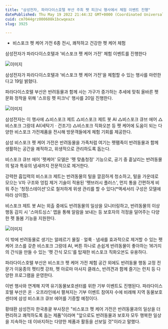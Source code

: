 ```yaml
---
title: "삼성전자, 파라다이스호텔 부산 주최 펫 피크닉 행사에서 체험 이벤트 진행"
datePublished: Thu May 19 2022 21:44:32 GMT+0000 (Coordinated Universal Time)
cuid: cm7044grz000608k1bcwqeazx
slug: 3925

---
```



- 비스포크 펫 케어 가전 6종 전시, 쾌적하고 건강한 펫 케어 체험

삼성전자가 파라다이스호텔과 '비스포크 펫 케어 가전' 체험 이벤트를 진행한다

![이미지](https://cdn.hashnode.com/res/hashnode/image/upload/v1739256006774/0c0ee9b0-04e8-41a2-8826-1e51583c2693.jpeg)

삼성전자가 파라다이스호텔과 '비스포크 펫 케어 가전'을 체험할 수 있는 행사를 마련한다고 19일 밝혔다.

파라다이스호텔 부산은 반려동물과 함께 사는 가구가 증가하는 추세에 맞춰 올바른 펫 문화 정착을 위해 '스프링 펫 피크닉' 행사를 20일 진행한다.

![이미지](https://cdn.hashnode.com/res/hashnode/image/upload/v1739256009088/e7868475-ad59-4041-b004-0cbe4bbf33b3.jpeg)

삼성전자는 이 행사에 △비스포크 제트 △비스포크 제트 봇 AI △비스포크 큐브 에어 △비스포크 그랑데 AI(세탁기ㆍ건조기) △비스포크 직화오븐 등 펫 케어에 도움이 되는 다양한 비스포크 가전제품을 전시해 방문객들에게 체험 기회를 제공한다.

삼성 비스포크 펫 케어 가전은 반려동물을 가족처럼 여기는 펫팸족이 반려동물과 함께 생활하는 공간을 쾌적하고, 위생적으로 관리하도록 돕는다.

비스포크 큐브 에어 '펫케어' 모델은 '펫 맞춤청정' 기능으로, 공기 중 흩날리는 반려동물의 털과 특유의 냄새까지 전문적으로 제거한다.

강력한 흡입력의 비스포크 제트는 반려동물의 털을 깔끔하게 청소하고, 털을 가운데로 모으는 V자 구조와 엉킴 제거 기술이 적용된 '펫브러시 플러스', 먼지 통을 간편하게 비워 주는 '청정스테이션'으로 철저하게 위생 관리를 할 수 있다(*액세서리 구성은 모델에 따라 상이함).

비스포크 제트 봇 AI는 외출 중에도 반려동물의 일상을 모니터링하고, 반려동물의 이상 행동 감지 시 '스마트싱스' 앱을 통해 알람을 보내는 등 보호자의 걱정을 덜어주는 다양한 펫 돌봄 기능을 지원한다.

![이미지](https://cdn.hashnode.com/res/hashnode/image/upload/v1739256011419/94dc424e-4053-41be-8d33-5381d1064519.jpeg)

이 밖에 반려동물로 생기는 알레르기 물질ㆍ얼룩ㆍ냄새를 효과적으로 제거할 수 있는 펫케어 코스를 갖춘 비스포크 그랑데 AI, 버튼 하나로 손쉽게 반려동물이 좋아하는 16가지의 간식을 만들 수 있는 '펫 간식 모드'를 탑재한 비스포크 직화오븐도 유용하다.

파라다이스호텔 부산은 비스포크 펫 케어 가전 체험 공간 외에도 반려동물 행동 교정 전문가 이웅종의 펫티켓 강좌, 펫 아로마 마사지 클래스, 반려견과 함께 즐기는 런치 등 다양한 프로그램을 운영한다.

이번 행사와 연계해 지역 유기동물보호센터를 위한 기부 이벤트도 진행된다. 파라다이스호텔 부산은 온ㆍ오프라인에서 펼쳐지는 기부 이벤트 참여자 수에 비례해 지역 동물보호센터에 삼성 비스포크 큐브 에어를 기증할 예정이다.

황태환 삼성전자 한국총괄 부사장은 "비스포크 펫 케어 가전은 반려동물과의 일상을 더 편리하고 쾌적하도록 돕는 제품"이라며 "앞으로도 반려동물과 보호자 모두 행복한 일상을 지속하는 데 이바지하는 다양한 제품과 활동을 선보일 것"이라고 말했다.